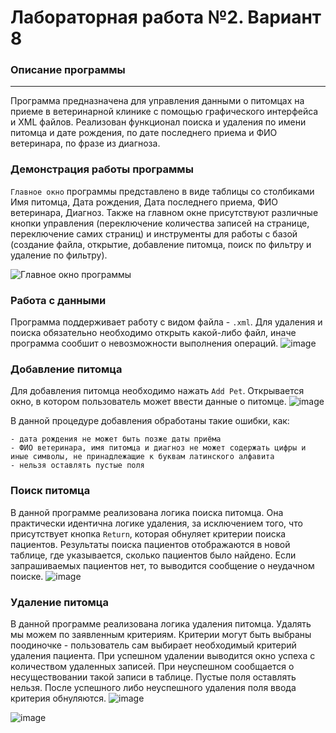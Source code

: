 # Лабораторная работа №2. Вариант 8
### Описание программы
---
Программа предназначена для управления данными о питомцах на приеме в ветеринарной клинике с помощью графического интерфейса и XML файлов. Реализован функционал поиска и удаления по имени питомца и дате рождения, по дате последнего приема и ФИО ветеринара, по фразе из диагноза.

### Демонстрация работы программы
`Главное окно` программы представлено в виде таблицы со столбиками Имя питомца, Дата рождения, Дата последнего приема, ФИО ветеринара, Диагноз. Также на главном окне присутствуют различные кнопки управления (переключение количества записей на странице, переключение самих страниц) и инструменты для работы с базой (создание файла, открытие, добавление питомца, поиск по фильтру и удаление по фильтру).

![Главное окно программы]([https://github.com/abushkevicaleksej/ppois-2-2024/assets/112658913/9dc3dc48-5d4f-4419-8814-5a67948d1634](https://github.com/Mariannnnaaaaa/ppois-2-2024/blob/%D0%AE%D1%80%D0%BA%D0%B5%D0%B2%D0%B8%D1%87_%D0%9C%D0%B0%D1%80%D0%B8%D0%B0%D0%BD%D0%BD%D0%B0_%D0%A1%D0%B5%D1%80%D0%B3%D0%B5%D0%B5%D0%B2%D0%BD%D0%B0/LW_2/pics/%D0%B3%D0%BB%D0%B0%D0%B2%D0%BD%D0%BE%D0%B5%20%D0%BE%D0%BA%D0%BD%D0%BE.png))

 ### Работа с данными
 Программа поддерживает работу с видом файла - `.xml`. Для удаления и поиска обязательно необходимо открыть какой-либо файл, иначе программа сообшит о невозможности выполнения операций.
 ![image]([https://github.com/abushkevicaleksej/ppois-2-2024/assets/112658913/f84168d5-6105-4fb2-8457-a93b230ba9a3](https://github.com/Mariannnnaaaaa/ppois-2-2024/blob/%D0%AE%D1%80%D0%BA%D0%B5%D0%B2%D0%B8%D1%87_%D0%9C%D0%B0%D1%80%D0%B8%D0%B0%D0%BD%D0%BD%D0%B0_%D0%A1%D0%B5%D1%80%D0%B3%D0%B5%D0%B5%D0%B2%D0%BD%D0%B0/LW_2/pics/error_add_pet.png))

### Добавление питомца
Для добавления питомца необходимо нажать `Add Pet`. Открывается окно, в котором пользователь может ввести данные о питомце.
![image]([[https://github.com/abushkevicaleksej/ppois-2-2024/assets/112658913/a48f44ee-8228-4bc0-a285-9416be2d0bad](https://github.com/Mariannnnaaaaa/ppois-2-2024/blob/%D0%AE%D1%80%D0%BA%D0%B5%D0%B2%D0%B8%D1%87_%D0%9C%D0%B0%D1%80%D0%B8%D0%B0%D0%BD%D0%BD%D0%B0_%D0%A1%D0%B5%D1%80%D0%B3%D0%B5%D0%B5%D0%B2%D0%BD%D0%B0/LW_2/pics/add_pet.png)](https://github.com/Mariannnnaaaaa/ppois-2-2024/blob/%D0%AE%D1%80%D0%BA%D0%B5%D0%B2%D0%B8%D1%87_%D0%9C%D0%B0%D1%80%D0%B8%D0%B0%D0%BD%D0%BD%D0%B0_%D0%A1%D0%B5%D1%80%D0%B3%D0%B5%D0%B5%D0%B2%D0%BD%D0%B0/LW_2/pics/add_pet.png))

В данной процедуре добавления обработаны такие ошибки, как:
```
- дата рождения не может быть позже даты приёма
- ФИО ветеринара, имя питомца и диагноз не может содержать цифры и иные символы, не принадлежащие к буквам латинского алфавита
- нельзя оставлять пустые поля
```

### Поиск питомца
В данной программе реализована логика поиска питомца. Она практически идентична логике удаления, за исключением того, что присутствует кнопка `Return`, которая обнуляет критерии поиска пациентов. Результаты поиска пациентов отображаются в новой таблице, где указывается, сколько пациентов было найдено. Если запрашиваемых пациентов нет, то выводится сообщение о неудачном поиске.
![image]([https://github.com/abushkevicaleksej/ppois-2-2024/assets/112658913/5acd38b7-106a-45de-a604-6bae82b89527](https://github.com/Mariannnnaaaaa/ppois-2-2024/blob/%D0%AE%D1%80%D0%BA%D0%B5%D0%B2%D0%B8%D1%87_%D0%9C%D0%B0%D1%80%D0%B8%D0%B0%D0%BD%D0%BD%D0%B0_%D0%A1%D0%B5%D1%80%D0%B3%D0%B5%D0%B5%D0%B2%D0%BD%D0%B0/LW_2/pics/search_by_filter.png))

### Удаление питомца
В данной программе реализована логика удаления питомца. Удалять мы можем по заявленным критериям. Критерии могут быть выбраны поодиночке - пользователь сам выбирает необходимый критерий удаления пациента. При успешном удалении выводится окно успеха с количеством удаленных записей. При неуспешном сообщается о несуществовании такой записи в таблице. Пустые поля оставлять нельзя. После успешного либо неуспешного удаления поля ввода критерия обнуляются.
![image]([https://github.com/abushkevicaleksej/ppois-2-2024/assets/112658913/d161a8cd-0f84-408a-a05e-28056bd4df68](https://github.com/Mariannnnaaaaa/ppois-2-2024/blob/%D0%AE%D1%80%D0%BA%D0%B5%D0%B2%D0%B8%D1%87_%D0%9C%D0%B0%D1%80%D0%B8%D0%B0%D0%BD%D0%BD%D0%B0_%D0%A1%D0%B5%D1%80%D0%B3%D0%B5%D0%B5%D0%B2%D0%BD%D0%B0/LW_2/pics/delete.png))

![image]([https://github.com/abushkevicaleksej/ppois-2-2024/assets/112658913/929545e7-9bc9-44f4-bccb-b8b4cdd3461c](https://github.com/Mariannnnaaaaa/ppois-2-2024/blob/%D0%AE%D1%80%D0%BA%D0%B5%D0%B2%D0%B8%D1%87_%D0%9C%D0%B0%D1%80%D0%B8%D0%B0%D0%BD%D0%BD%D0%B0_%D0%A1%D0%B5%D1%80%D0%B3%D0%B5%D0%B5%D0%B2%D0%BD%D0%B0/LW_2/pics/delete%20matches.jpg))
